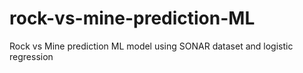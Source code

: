 # rock-vs-mine-prediction-ML
Rock vs Mine prediction ML model using SONAR dataset and logistic regression

